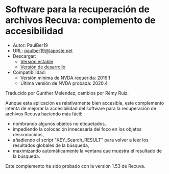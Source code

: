 # Software para la recuperación de archivos Recuva: complemento de accesibilidad #
* Autor: PaulBer19
* URL: paulber19@laposte.net
* Descargar:
	* [Versión estable][1]
	* [Versión de desarrollo][2]
* Compatibilidad:
	* Versión mínima de NVDA requerida: 2019.1
	* Última versión de NVDA probada: 2020.4


Traducido por Gunther Melendez, cambios por Rémy Ruiz.


Aunque esta aplicación es relativamente bien accesible, este complemento intenta de mejorar la accesibilidad del software para la recuperación de archivos Recuva haciendo más fácil:

* nombrando algunos objetos no etiquetados,
* impediendo la colocación innecesaria del foco en los objetos desconocidos,
* añadiendo el script "KEY_Search_RESULT" para volver a leer los resultados globales de la búsqueda,
* maximizando automáticamente la ventana que muestra el resultado de la búsqueda.


Este complemento ha sido probado con la versión 1.53 de Recuva.


[1]: https://github.com/paulber007/AllMyNVDAAddons/raw/master/recuvaAccessEnhancement/recuvaAccessEnhancement-1.2.1.nvda-addon
[2]: https://github.com/paulber007/AllMyNVDAAddons/tree/master/recuvaAccessEnhancement/dev
